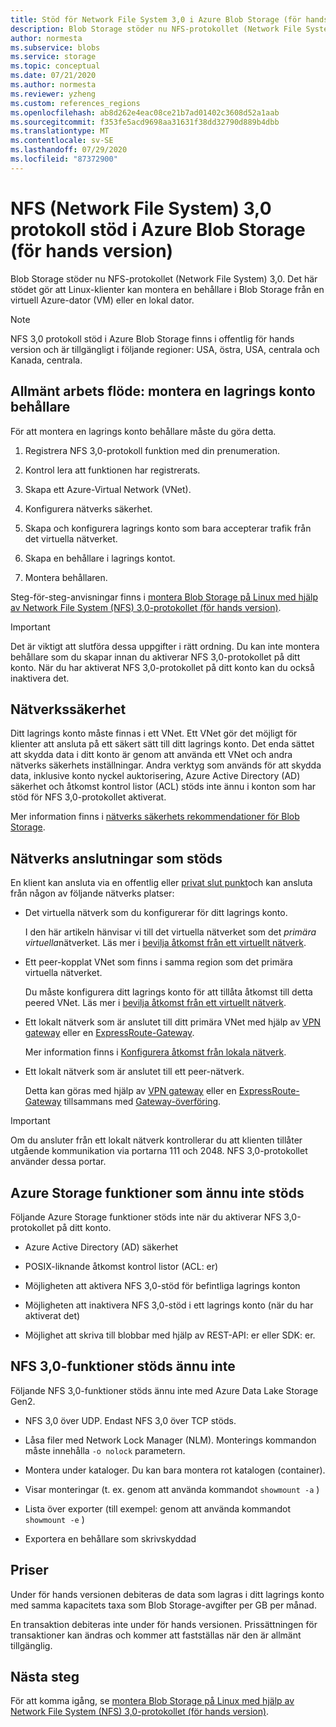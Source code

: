 ```yaml
---
title: Stöd för Network File System 3,0 i Azure Blob Storage (för hands version) | Microsoft Docs
description: Blob Storage stöder nu NFS-protokollet (Network File System) 3,0. Det här stödet gör att Linux-klienter kan montera en behållare i Blob Storage från en virtuell Azure-dator (VM) eller en lokal dator.
author: normesta
ms.subservice: blobs
ms.service: storage
ms.topic: conceptual
ms.date: 07/21/2020
ms.author: normesta
ms.reviewer: yzheng
ms.custom: references_regions
ms.openlocfilehash: ab8d262e4eac08ce21b7ad01402c3608d52a1aab
ms.sourcegitcommit: f353fe5acd9698aa31631f38dd32790d889b4dbb
ms.translationtype: MT
ms.contentlocale: sv-SE
ms.lasthandoff: 07/29/2020
ms.locfileid: "87372900"
---
```

# <a name="network-file-system-nfs-30-protocol-support-in-azure-blob-storage-preview"></a>NFS (Network File System) 3,0 protokoll stöd i Azure Blob Storage (för hands version)

Blob Storage stöder nu NFS-protokollet (Network File System) 3,0. Det här stödet gör att Linux-klienter kan montera en behållare i Blob Storage från en virtuell Azure-dator (VM) eller en lokal dator. 

> [!NOTE]
> NFS 3,0 protokoll stöd i Azure Blob Storage finns i offentlig för hands version och är tillgängligt i följande regioner: USA, östra, USA, centrala och Kanada, centrala.

## <a name="general-workflow-mounting-a-storage-account-container"></a>Allmänt arbets flöde: montera en lagrings konto behållare

För att montera en lagrings konto behållare måste du göra detta.

1. Registrera NFS 3,0-protokoll funktion med din prenumeration.

2. Kontrol lera att funktionen har registrerats.

3. Skapa ett Azure-Virtual Network (VNet).

4. Konfigurera nätverks säkerhet.

5. Skapa och konfigurera lagrings konto som bara accepterar trafik från det virtuella nätverket.

6. Skapa en behållare i lagrings kontot.

7. Montera behållaren.

Steg-för-steg-anvisningar finns i [montera Blob Storage på Linux med hjälp av Network File System (NFS) 3,0-protokollet (för hands version)](network-file-system-protocol-support-how-to.md).

> [!IMPORTANT]
> Det är viktigt att slutföra dessa uppgifter i rätt ordning. Du kan inte montera behållare som du skapar innan du aktiverar NFS 3,0-protokollet på ditt konto. När du har aktiverat NFS 3,0-protokollet på ditt konto kan du också inaktivera det.

## <a name="network-security"></a>Nätverkssäkerhet

Ditt lagrings konto måste finnas i ett VNet. Ett VNet gör det möjligt för klienter att ansluta på ett säkert sätt till ditt lagrings konto. Det enda sättet att skydda data i ditt konto är genom att använda ett VNet och andra nätverks säkerhets inställningar. Andra verktyg som används för att skydda data, inklusive konto nyckel auktorisering, Azure Active Directory (AD) säkerhet och åtkomst kontrol listor (ACL) stöds inte ännu i konton som har stöd för NFS 3,0-protokollet aktiverat. 

Mer information finns i [nätverks säkerhets rekommendationer för Blob Storage](security-recommendations.md#networking).

## <a name="supported-network-connections"></a>Nätverks anslutningar som stöds

En klient kan ansluta via en offentlig eller [privat slut punkt](../common/storage-private-endpoints.md)och kan ansluta från någon av följande nätverks platser:

- Det virtuella nätverk som du konfigurerar för ditt lagrings konto. 

  I den här artikeln hänvisar vi till det virtuella nätverket som det *primära virtuella*nätverket. Läs mer i [bevilja åtkomst från ett virtuellt nätverk](../common/storage-network-security.md#grant-access-from-a-virtual-network).

- Ett peer-kopplat VNet som finns i samma region som det primära virtuella nätverket.

  Du måste konfigurera ditt lagrings konto för att tillåta åtkomst till detta peered VNet. Läs mer i [bevilja åtkomst från ett virtuellt nätverk](../common/storage-network-security.md#grant-access-from-a-virtual-network).

- Ett lokalt nätverk som är anslutet till ditt primära VNet med hjälp av [VPN gateway](https://docs.microsoft.com/azure/vpn-gateway/vpn-gateway-about-vpngateways) eller en [ExpressRoute-Gateway](https://docs.microsoft.com/azure/expressroute/expressroute-howto-add-gateway-portal-resource-manager). 

  Mer information finns i [Konfigurera åtkomst från lokala nätverk](../common/storage-network-security.md#configuring-access-from-on-premises-networks).

- Ett lokalt nätverk som är anslutet till ett peer-nätverk.

  Detta kan göras med hjälp av [VPN gateway](https://docs.microsoft.com/azure/vpn-gateway/vpn-gateway-about-vpngateways) eller en [ExpressRoute-Gateway](https://docs.microsoft.com/azure/expressroute/expressroute-howto-add-gateway-portal-resource-manager) tillsammans med [Gateway-överföring](https://docs.microsoft.com/azure/architecture/reference-architectures/hybrid-networking/vnet-peering#gateway-transit). 

> [!IMPORTANT]
> Om du ansluter från ett lokalt nätverk kontrollerar du att klienten tillåter utgående kommunikation via portarna 111 och 2048. NFS 3,0-protokollet använder dessa portar.

## <a name="azure-storage-features-not-yet-supported"></a>Azure Storage funktioner som ännu inte stöds

Följande Azure Storage funktioner stöds inte när du aktiverar NFS 3,0-protokollet på ditt konto. 

- Azure Active Directory (AD) säkerhet

- POSIX-liknande åtkomst kontrol listor (ACL: er)

- Möjligheten att aktivera NFS 3,0-stöd för befintliga lagrings konton

- Möjligheten att inaktivera NFS 3,0-stöd i ett lagrings konto (när du har aktiverat det)

- Möjlighet att skriva till blobbar med hjälp av REST-API: er eller SDK: er. 
  
## <a name="nfs-30-features-not-yet-supported"></a>NFS 3,0-funktioner stöds ännu inte

Följande NFS 3,0-funktioner stöds ännu inte med Azure Data Lake Storage Gen2.

- NFS 3,0 över UDP. Endast NFS 3,0 över TCP stöds.

- Låsa filer med Network Lock Manager (NLM). Monterings kommandon måste innehålla `-o nolock` parametern.

- Montera under kataloger. Du kan bara montera rot katalogen (container).

- Visar monteringar (t. ex. genom att använda kommandot `showmount -a` )

- Lista över exporter (till exempel: genom att använda kommandot `showmount -e` )

- Exportera en behållare som skrivskyddad

## <a name="pricing"></a>Priser

Under för hands versionen debiteras de data som lagras i ditt lagrings konto med samma kapacitets taxa som Blob Storage-avgifter per GB per månad. 

En transaktion debiteras inte under för hands versionen. Prissättningen för transaktioner kan ändras och kommer att fastställas när den är allmänt tillgänglig.

## <a name="next-steps"></a>Nästa steg

För att komma igång, se [montera Blob Storage på Linux med hjälp av Network File System (NFS) 3,0-protokollet (för hands version)](network-file-system-protocol-support-how-to.md).





